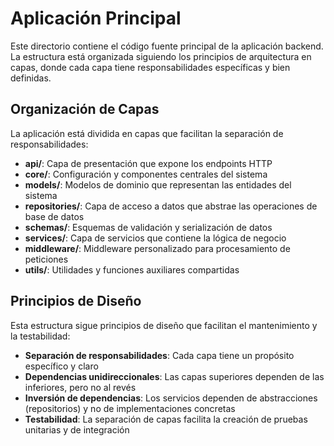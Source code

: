 # Aplicación Principal

Este directorio contiene el código fuente principal de la aplicación backend. La estructura está organizada siguiendo los principios de arquitectura en capas, donde cada capa tiene responsabilidades específicas y bien definidas.

## Organización de Capas

La aplicación está dividida en capas que facilitan la separación de responsabilidades:

- **api/**: Capa de presentación que expone los endpoints HTTP
- **core/**: Configuración y componentes centrales del sistema
- **models/**: Modelos de dominio que representan las entidades del sistema
- **repositories/**: Capa de acceso a datos que abstrae las operaciones de base de datos
- **schemas/**: Esquemas de validación y serialización de datos
- **services/**: Capa de servicios que contiene la lógica de negocio
- **middleware/**: Middleware personalizado para procesamiento de peticiones
- **utils/**: Utilidades y funciones auxiliares compartidas

## Principios de Diseño

Esta estructura sigue principios de diseño que facilitan el mantenimiento y la testabilidad:

- **Separación de responsabilidades**: Cada capa tiene un propósito específico y claro
- **Dependencias unidireccionales**: Las capas superiores dependen de las inferiores, pero no al revés
- **Inversión de dependencias**: Los servicios dependen de abstracciones (repositorios) y no de implementaciones concretas
- **Testabilidad**: La separación de capas facilita la creación de pruebas unitarias y de integración


